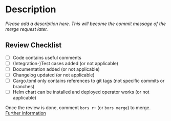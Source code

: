 
# Description

*Please add a description here. This will become the commit message of the merge request later.*

<!-- Commit message above. Everything below is not added to the message. Do not change this line! -->

## Review Checklist

- [ ] Code contains useful comments
- [ ] (Integration-)Test cases added (or not applicable)
- [ ] Documentation added (or not applicable)
- [ ] Changelog updated (or not applicable)
- [ ] Cargo.toml only contains references to git tags (not specific commits or branches)
- [ ] Helm chart can be installed and deployed operator works (or not applicable)

Once the review is done, comment `bors r+` (or `bors merge`) to merge. [Further information](https://bors.tech/documentation/getting-started/#reviewing-pull-requests)
